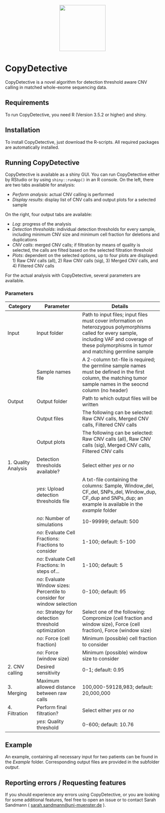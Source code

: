 <p align="center">
    <img height="150" src="https://uni-muenster.sciebo.de/s/BD2q8HfArBG7juF/download">
</p>

# CopyDetective

CopyDetective is a novel algorithm for detection threshold aware CNV calling in matched whole-exome sequencing data. 

## Requirements

To run CopyDetective, you need R (Version 3.5.2 or higher) and shiny.


## Installation

To install CopyDetective, just download the R-scripts. All required packages are automatically installed.


## Running CopyDetective

CopyDetective is available as a shiny GUI. You can run CopyDetective either by RStudio or by using `shiny::runApp()` in an R console.
On the left, there are two tabs available for analysis:

- *Perform analysis*: actual CNV calling is performed
- *Display results*: display list of CNV calls and output plots for a selected sample

On the right, four output tabs are available:

- *Log*: progress of the analysis
- *Detection thresholds*: individual detection thresholds for every sample, including minimum CNV size and minimum cell fraction for deletions and duplications
- *CNV calls*: merged CNV calls; if filtration by means of quality is selected, the calls are filted based on the selected filtration threshold
- *Plots*: dependent on the selected options, up to four plots are displayed: 1) Raw CNV calls (all), 2) Raw CNV calls (sig), 3) Merged CNV calls, and 4) Filtered CNV calls

For the actual analysis with CopyDetective, several parameters are available.

### Parameters

| Category | Parameter | Details |
| ------ | ------ | ------ |
| Input | Input folder | Path to input files; input files must cover information on heterozygous polymorphisms called for every sample, including VAF and coverage of these polymorphisms in tumor and matching germline sample |
|   | Sample names file | A 2-column txt-file is required; the germline sample names must be defined in the first column, the matching tumor sample names in the seocnd column (no header)|
| Output | Output folder | Path to which output files will be written |
|| Output files | The following can be selected: Raw CNV calls, Merged CNV calls, Filtered CNV calls |
|| Output plots | The following can be selected: Raw CNV calls (all), Raw CNV calls (sig), Merged CNV calls, Filtered CNV calls |
| 1. Quality Analysis | Detection thresholds available? | Select either *yes* or *no*|
||*yes*: Upload detection thresholds file| A txt-file containing the columns: Sample, Window_del, CF_del, SNPs_del, Window_dup, CF_dup and SNPs_dup; an example is available in the *example* folder
||*no*: Number of simulations| 10-99999; default: 500|
||*no*: Evaluate Cell Fractions: Fractions to consider| 1-100; default: 5-100|
||*no*: Evaluate Cell Fractions: In steps of...| 1-100; default: 5|
||*no*: Evaluate Window sizes: Percentile to consider for window selection | 0-100; default: 95|
||*no*: Strategy for detection threshold optimization| Select one of the following: Compromize (cell fraction and window size), Force (cell fraction), Force (window size)|
||*no*: Force (cell fraction)| Minimum (possible) cell fraction to consider | 1-100; default: 10 |
||*no*: Force (window size)| Minimum (possible) window size to consider | 100,000-59,128,983; default: 1,000,000 |
| 2. CNV calling | Desired sensitivity |0-1; default: 0.95|
| 3. Merging | Maximum allowed distance between raw calls | 100,000-59128,983; default: 20,000,000|
| 4. Filtration | Perform final filtration? | Select either *yes* or *no*|
|| *yes*: Quality threshold | 0-600; default: 10.76|

## Example

An example, containing all necessary input for two patients can be found in the *Example* folder. Corresponding output files are provided in the subfolder *output*.

## Reporting errors / Requesting features

If you should experience any errors using CopyDetective, or you are looking for some additional features, feel free to open an issue or to contact Sarah Sandmann ( sarah.sandmann@uni-muenster.de ).
